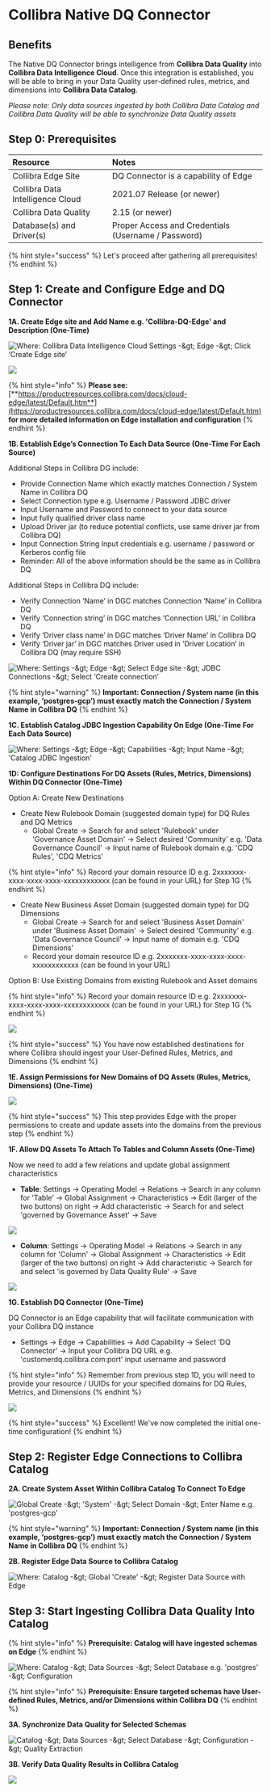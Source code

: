 # Collibra Native DQ Connector

## Benefits

The Native DQ Connector brings intelligence from **Collibra Data Quality** into **Collibra Data Intelligence Cloud**. Once this integration is established, you will be able to bring in your Data Quality user-defined rules, metrics, and dimensions into **Collibra Data Catalog**.

_Please note: Only data sources ingested by both Collibra Data Catalog and Collibra Data Quality will be able to synchronize Data Quality assets_

## Step 0: Prerequisites

| **Resource** | Notes |
| :--- | :--- |
| Collibra Edge Site | DQ Connector is a capability of Edge |
| Collibra Data Intelligence Cloud | 2021.07 Release \(or newer\) |
| Collibra Data Quality | 2.15 \(or newer\) |
| Database\(s\) and Driver\(s\) | Proper Access and Credentials \(Username / Password\) |

{% hint style="success" %}
Let's proceed after gathering all prerequisites!
{% endhint %}

## Step 1: Create and Configure Edge and DQ Connector

**1A. Create Edge site and Add Name e.g. 'Collibra-DQ-Edge' and Description \(One-Time\)**

![Where: Collibra Data Intelligence Cloud Settings -&amp;gt; Edge -&amp;gt; Click &#x2018;Create Edge site&#x2019;](https://lh6.googleusercontent.com/H7aAEkqf4L0RK6xhTSG4yONGafGKhUvHiSz1SPh9c7kyEPfXmhkwWKtr3twcZt6SMo_KBWj4JNStxURftlc3qeQ7VCyZXng3gUu6GHTCKjoIgMSYwy2tAcyRP_KFUImGVrYN2tYC)

![](https://lh3.googleusercontent.com/Eyo8SV3nasLqqvXPw0zanZopx7sTV0G7SBcuYt63aI4YmZBXW9DgAHalQWfifNFwhTI5e9Qc3SpsfM3MWFHB6oVLBCeAHlkicRQ9FsBEEKnZ6KJZKuNyF7rmIOKVDch-unS4oAFJ)

{% hint style="info" %}
**Please see:** [**https://productresources.collibra.com/docs/cloud-edge/latest/Default.htm**](https://productresources.collibra.com/docs/cloud-edge/latest/Default.htm) **for more detailed information on Edge installation and configuration**
{% endhint %}

**1B. Establish Edge’s Connection To Each Data Source \(One-Time For Each Source\)**

Additional Steps in Collibra DG include:

* Provide Connection Name which exactly matches Connection / System Name in Collibra DQ
* Select Connection type e.g. Username / Password JDBC driver
* Input Username and Password to connect to your data source 
* Input fully qualified driver class name 
* Upload Driver jar \(to reduce potential conflicts, use same driver jar from Collibra DQ\) 
* Input Connection String Input credentials e.g. username / password or Kerberos config file 
* Reminder: All of the above information should be the same as in Collibra DQ

Additional Steps in Collibra DQ include:

* Verify Connection ‘Name’ in DGC matches Connection ‘Name’ in Collibra DQ
* Verify ‘Connection string’ in DGC matches ‘Connection URL’ in Collibra DQ
* Verify ‘Driver class name’ in DGC matches ‘Driver Name’ in Collibra DQ
* Verify ‘Driver jar’ in DGC matches Driver used in ‘Driver Location’ in Collibra DQ \(may require SSH\)

![Where: Settings -&amp;gt; Edge -&amp;gt; Select Edge site -&amp;gt; JDBC Connections -&amp;gt; Select &#x2018;Create connection&#x2019;](https://lh5.googleusercontent.com/-3FpYTn4vo4kWogSJNgPi4afMwty1a8pk-2_m-bYYTAz195caF4jRbB0OF2bC0U1t559jNLOvXVAgRLt32EpWL5IEjpB8nqUZ0R1A98ODxKmC9GGCavw0Ad5iXTHss0nhCtcsK1W)

{% hint style="warning" %}
**Important: Connection / System name \(in this example, ‘postgres-gcp’\) must exactly match the Connection / System Name in Collibra DQ**
{% endhint %}

**1C. Establish Catalog JDBC Ingestion Capability On Edge \(One-Time For Each Data Source\)**

![Where: Settings -&amp;gt; Edge -&amp;gt; Capabilities -&amp;gt; Input Name -&amp;gt; &apos;Catalog JDBC Ingestion&apos; ](https://lh3.googleusercontent.com/7To6AMTiyioNVZeZwK9pzi14Y7D1vCbAyRV4vj7iteI0wz30cGJI4jNaXO9gtLDSEwhltZnHwr48-NWSbFYtU9LJot7UBovm6-yyEoURnol-ksZ0F-Q81tRVOwYYKvnzesWKB19s)

**1D: Configure Destinations For DQ Assets \(Rules, Metrics, Dimensions\) Within DQ Connector \(One-Time\)**

Option A: Create New Destinations

* Create New Rulebook Domain \(suggested domain type\) for DQ Rules and DQ Metrics
  * Global Create -&gt; Search for and select 'Rulebook' under 'Governance Asset Domain' -&gt; Select desired 'Community' e.g. 'Data Governance Council' -&gt; Input name of Rulebook domain e.g. 'CDQ Rules', 'CDQ Metrics'

{% hint style="info" %}
Record your domain resource ID e.g. 2xxxxxxx-xxxx-xxxx-xxxx-xxxxxxxxxxxx \(can be found in your URL\) for Step 1G
{% endhint %}

* Create New Business Asset Domain \(suggested domain type\) for DQ Dimensions
  * Global Create -&gt; Search for and select 'Business Asset Domain' under 'Business Asset Domain' -&gt; Select desired 'Community' e.g. 'Data Governance Council' -&gt; Input name of domain e.g. 'CDQ Dimensions'
  * Record your domain resource ID e.g. 2xxxxxxx-xxxx-xxxx-xxxx-xxxxxxxxxxxx \(can be found in your URL\)

Option B: Use Existing Domains from existing Rulebook and Asset domains

{% hint style="info" %}
Record your domain resource ID e.g. 2xxxxxxx-xxxx-xxxx-xxxx-xxxxxxxxxxxx \(can be found in your URL\) for Step 1G
{% endhint %}

![](https://lh3.googleusercontent.com/LOR_nFMAjSrFUPNoOLqjEvDAxwBoeHsjYU_c_QsgH3QgRH-y8_Uvtn2kfMesE68VcYDrpp1raPKOumsOAyoVek32I2x-e9OskR-JUDV8GxdmtFNOMK6iKTvcDejs56PXpmvh6pa1)

{% hint style="success" %}
You have now established destinations for where Collibra should ingest your User-Defined Rules, Metrics, and Dimensions
{% endhint %}

**1E. Assign Permissions for New Domains of DQ Assets \(Rules, Metrics, Dimensions\) \(One-Time\)**

![](https://lh3.googleusercontent.com/U5NnQT6ncu6XbL7YKWe8A0caumHxodHBCgU_vJeJjWCyxYSzvGsRWWzH2HjjeVKYih4hvGXvDM7J1_DB72EgdxoVLrRTNEQsg4enZotY7fEgjfxfI-cbz4vmFHxxzxEBQfUq_ZpF)

{% hint style="success" %}
This step provides Edge with the proper permissions to create and update assets into the domains from the previous step
{% endhint %}

**1F. Allow DQ Assets To Attach To Tables and Column Assets \(One-Time\)**

Now we need to add a few relations and update global assignment characteristics

* **Table**: Settings -&gt; Operating Model -&gt; Relations -&gt; Search in any column for 'Table' -&gt; Global Assignment -&gt; Characteristics -&gt; Edit \(larger of the two buttons\) on right -&gt; Add characteristic -&gt; Search for and select 'governed by Governance Asset' -&gt; Save

![](https://lh5.googleusercontent.com/RYKx_CdwVsVauaJPmjP7yDlZzzTVCeLzcTQHix2wSOmgo8taapeg8lU87L5qatGIrbPKATLMEvN7skj7JHtqGJjMXGuJcVpWD5BToX1W92Q2edGs3ODi3CZ1C4WQX9MMW9bdmKFw)

* **Column**: Settings -&gt; Operating Model -&gt; Relations -&gt; Search in any column for 'Column' -&gt; Global Assignment -&gt; Characteristics -&gt; Edit \(larger of the two buttons\) on right -&gt; Add characteristic -&gt; Search for and select 'is governed by Data Quality Rule' -&gt; Save

![](https://lh5.googleusercontent.com/JhUNVCCoHxkamUgeLsQ98tWPPvHeUNiGB6EjH_wEugZ5OaenbQbTEL6bVv6W2EiyqtnivaDjCsoHagW0Q6U6s5GDpC37_vnVND_qhPGaZDw9GoUry6vrBqiSUwAABfi1npUO18_E)

**1G. Establish DQ Connector \(One-Time\)**

DQ Connector is an Edge capability that will facilitate communication with your Collibra DQ instance

* Settings -&gt; Edge -&gt; Capabilities -&gt; Add Capability -&gt; Select 'DQ Connector' -&gt; Input your Collibra DQ URL e.g. 'customerdq.collibra.com:port' input username and password

{% hint style="info" %}
Remember from previous step 1D, you will need to provide your resource / UUIDs for your specified domains for DQ Rules, Metrics, and Dimensions
{% endhint %}

![](https://lh4.googleusercontent.com/nRWd59wkPl_yXKwCsgfvBuFMdiAwlW6nBoN1eV7c2YHN-Y2cHbC82TwGRiub297mQ0uBphUL4vewsBzFOKhesF5gaY6W3Beft2VC4ILmrJZuW8oiqEa45JrvHPFI1QiFtlC4kgs_)

{% hint style="success" %}
Excellent! We've now completed the initial one-time configuration!
{% endhint %}

## Step 2: Register Edge Connections to Collibra Catalog

**2A. Create System Asset Within Collibra Catalog To Connect To Edge**

![Global Create -&amp;gt; &apos;System&apos; -&amp;gt; Select Domain -&amp;gt; Enter Name e.g. &apos;postgres-gcp&apos;](https://lh4.googleusercontent.com/e19f1vFffMGQDzgHD1m83C66pG9MwOeJwrd8-Jl42oC9ArjXaCGrwfu_baSzdP4u1xelfB0YWHYA90tsT9g3NFHIE2ULhIdWnkZRUYi8f1sq8EIltYnm_BhC-yVDSknI_9ndGpB0)

{% hint style="warning" %}
**Important: Connection / System name \(in this example, ‘postgres-gcp’\) must exactly match the Connection / System Name in Collibra DQ**
{% endhint %}

**2B. Register Edge Data Source to Collibra Catalog**

![Where: Catalog -&amp;gt; Global &apos;Create&apos; -&amp;gt; Register Data Source with Edge](https://lh6.googleusercontent.com/NsIO-7QVn8gMLJi0YJmhC-gs-r26nPQWwQUY8-S2oQa-pWQAjMeJvo2ZvX5FYG3KqfrbuVE5U5aEeCj25kX19TuDL9MR4ves52EcMyadYgfbWIrC86rHinl7a_ZUnv2gW9IPRlIZ)

## **Step 3: Start Ingesting Collibra Data Quality Into Catalog**

{% hint style="info" %}
**Prerequisite: Catalog will have ingested schemas on Edge**
{% endhint %}

![Where: Catalog -&amp;gt; Data Sources -&amp;gt; Select Database e.g. &apos;postgres&apos; -&amp;gt; Configuration](https://lh6.googleusercontent.com/HgMjwe6cR3ne_GpzqhHQNdB5tMWhIsfg-mU5iLUq7oBZnuomANBVhPGdMSH8kCHBwonZQVp2EhFMQ6H4eH_P5t7lIGJrboU2y71Hy0HVvenK6uu8PeaxRCSQbEX1LbeKdSlBcdd7)

{% hint style="info" %}
**Prerequisite: Ensure targeted schemas have User-defined Rules, Metrics, and/or Dimensions within Collibra DQ**
{% endhint %}

**3A. Synchronize Data Quality for Selected Schemas**

![Catalog -&amp;gt; Data Sources -&amp;gt; Select Database -&amp;gt; Configuration -&amp;gt; Quality Extraction](https://lh4.googleusercontent.com/Xt8y_PfQ3UZAWBdW6PTWTSX0ZU2830Z-MJykaugTuaWIFIyJR3Hdy0WmijTlFn47yhozmxVe-idXGk7u8wVlfCbk7qIAJMItx44pYVvDIDgjeL62DZ3i38ZrnBjTfwKhB9qa8Irs)

**3B. Verify Data Quality Results in Collibra Catalog**

![](https://lh4.googleusercontent.com/syFKZtlFsc0QAv2OwFx10oVNSfgUaA6fe004elBAWo8DXKXDKUdCpsuOyVK5zVNmhKwnYLLQi_XdKV7B4BcTKLqtov4QCK2b_MoSHDneKm0abhXv0BE33pQjtOfWb2IE4nJIpWNd)

